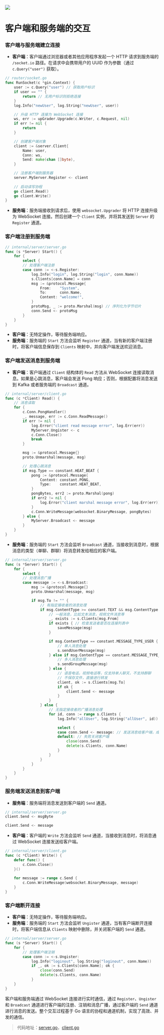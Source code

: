 ![](https://s2.loli.net/2025/05/26/7Nj1o58FP2axUY9.png)

# 客户端和服务端的交互

### 客户端与服务端建立连接

- **客户端**：客户端通过浏览器或者其他应用程序发起一个 HTTP 请求到服务端的 `/socket.io` 路径。在请求中会携带用户的 UUID 作为参数（通过 `c.Query("user")` 获取）。

```go
// router/socket.go
func RunSocket(c *gin.Context) {
    user := c.Query("user") // 获取用户标识
    if user == "" {
        return // 无用户标识则拒绝连接
    }
    log.Info("newUser", log.String("newUser", user))

    // 升级 HTTP 连接为 WebSocket 连接
    ws, err := upGrader.Upgrade(c.Writer, c.Request, nil)
    if err != nil {
        return
    }

    // 创建客户端对象
    client := &server.Client{
        Name: user,
        Conn: ws,
        Send: make(chan []byte),
    }

    // 注册客户端到服务器
    server.MyServer.Register <- client
    
    // 启动读写协程
    go client.Read()
    go client.Write()
}
```

- **服务端**：服务端接收到请求后，使用 `websocket.Upgrader` 将 HTTP 连接升级为 WebSocket 连接。然后创建一个 `Client` 实例，并将其发送到 `Server` 的 `Register` 通道。

### 客户端注册到服务端

```go
// internal/server/server.go
func (s *Server) Start() {
    for {
        select {
		// 处理客户端注册
		case conn := <-s.Register:
			log.Info("login", log.String("login", conn.Name))
			s.Clients[conn.Name] = conn
			msg := &protocol.Message{
				From:    "System",
				To:      conn.Name,
				Content: "welcome!",
			}
			protoMsg, _ := proto.Marshal(msg) // 序列化为字节切片
			conn.Send <- protoMsg
        }
    }
}
```

- **客户端**：无特定操作，等待服务端响应。
- **服务端**：服务端的 `Start` 方法会监听 `Register` 通道，当有新的客户端注册时，将客户端信息保存到 `Clients` 映射中，并向客户端发送欢迎消息。

### 客户端发送消息到服务端

- **客户端**：客户端通过 `Client` 结构体的 `Read` 方法从 WebSocket 连接读取消息。如果是心跳消息，客户端会发送 Pong 响应；否则，根据配置将消息发送到 Kafka 或者服务端的 `Broadcast` 通道。

```go
// internal/server/client.go
func (c *Client) Read() {
	// 消息读取
	for {
		c.Conn.PongHandler()
		_, message, err := c.Conn.ReadMessage()
		if err != nil {
			log.Error("client read message error", log.Err(err))
			MyServer.Ungister <- c
			c.Conn.Close()
			break
		}

		msg := &protocol.Message{}
		proto.Unmarshal(message, msg)

		// 处理心跳消息
		if msg.Type == constant.HEAT_BEAT {
			pong := &protocol.Message{
				Content: constant.PONG,
				Type:    constant.HEAT_BEAT,
			}
			pongBytes, err2 := proto.Marshal(pong)
			if err2 != nil {
				log.Error("client marshal message error", log.Err(err))
			}
			c.Conn.WriteMessage(websocket.BinaryMessage, pongBytes)
		} else {
			MyServer.Broadcast <- message
		}
	}
}
```

- **服务端**：服务端的 `Start` 方法会监听 `Broadcast` 通道，当接收到消息时，根据消息的类型（单聊、群聊）将消息转发给相应的客户端。

```go
// internal/server/server.go
func (s *Server) Start() {
    for {
        select {
		// 处理消息广播
		case message := <-s.Broadcast:
			msg := &protocol.Message{}
			proto.Unmarshal(message, msg)

			if msg.To != "" {
				// 有指定接收者的消息处理
				if msg.ContentType >= constant.TEXT && msg.ContentType <= constant.VIDEO {
					// 一般消息，比如文本消息，视频文件消息等
					_, exists := s.Clients[msg.From]
					if exists { // 检查发送者是否在连接列表中
						saveMessage(msg)
					}

					if msg.ContentType == constant.MESSAGE_TYPE_USER {
						// 单人消息处理
						s.sendUserMessage(msg)
					} else if msg.ContentType == constant.MESSAGE_TYPE_GROUP {
						// 多人消息处理
						s.sendGroupMessage(msg)
					} else {
						// 语音电话，视频电话等，仅支持单人聊天，不支持群聊
						// 不保存文件，直接进行转发
						client, ok := s.Clients[msg.To]
						if ok {
							client.Send <- message
						}
					}
				} else {
					// 无指定接收者的广播消息处理
					for id, conn := range s.Clients {
						log.Info("allUser", log.String("allUser", id))

						select {
						case conn.Send <- message: // 发送消息给客户端，成功继续处理
						default: // 失败关闭客户端
							close(conn.Send)
							delete(s.Clients, conn.Name)
						}
					}
				}
			}
		}
	}
}

```

### 服务端发送消息到客户端

- **服务端**：服务端将消息发送到客户端的 `Send` 通道。

```go
// internal/server/server.go
client.Send <- msgByte

client.Send <- message
```

- **客户端**：客户端的 `Write` 方法会监听 `Send` 通道，当接收到消息时，将消息通过 WebSocket 连接发送给客户端。

```go
// internal/server/client.go
func (c *Client) Write() {
    defer func() {
        c.Conn.Close()
    }()
    
    for message := range c.Send {
        c.Conn.WriteMessage(websocket.BinaryMessage, message)
    }
}
```

### 客户端断开连接

- **客户端**：无特定操作，等待服务端响应。
- **服务端**：服务端的 `Start` 方法会监听 `Ungister` 通道，当有客户端断开连接时，将客户端信息从 `Clients` 映射中删除，并关闭客户端的 `Send` 通道。

```go
// internal/server/server.go
func (s *Server) Start() {
    for {
		// 处理客户端注销
		case conn := <-s.Ungister:
			log.Info("loginout", log.String("loginout", conn.Name))
			if _, ok := s.Clients[conn.Name]; ok {
				close(conn.Send)
				delete(s.Clients, conn.Name)
			}
    }
}
```

客户端和服务端通过 WebSocket 连接进行实时通信，通过 `Register`、`Ungister` 和 `Broadcast` 通道进行客户端的注册、注销和消息广播，通过客户端的 `Send` 通道进行消息的发送。整个交互过程基于 Go 语言的协程和通道机制，实现了高效、并发的通信。

> 代码地址：[server.go](https://github.com/lyy42995004/IM-Go/blob/master/internal/server/server.go)，[client.go](https://github.com/lyy42995004/IM-Go/blob/master/internal/server/client.go)